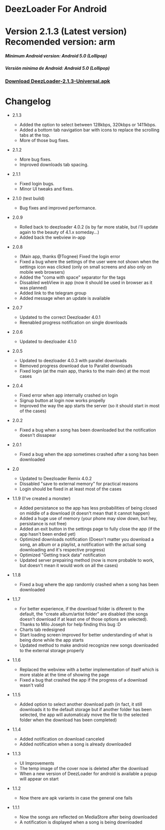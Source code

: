 # DeezLoader For Android 

# Version 2.1.3 (Latest version) Recomended version: arm
##### Minimum Android version: Android 5.0 (Lollipop)
##### Versión mínima de Android: Android 5.0 (Lollipop)

### [Download DeezLoader-2.1.3-Universal.apk](https://gitlab.com/Nick80835/DeezLoader-Android/raw/master/Release/DeezLoader-2.1.3-universal-debug.apk)

# Changelog
- 2.1.3
    - Added the option to select between 128kbps, 320kbps or 1411kbps.
    - Added a bottom tab navigation bar with icons to replace the scrolling tabs at the top.
    - More of those bug fixes.

- 2.1.2
    - More bug fixes.
    - Improved downloads tab spacing.

- 2.1.1
    - Fixed login bugs.
    - Minor UI tweaks and fixes.

- 2.1.0 (test build)
    - Bug fixes and improved performance.

- 2.0.9
    - Rolled back to deezloader 4.0.2 (is by far more stable, but i'll update again to the beauty of 4.1.x someday...)
    - Added back the webview in-app

- 2.0.8
    - (Main app, thanks @Tognee) Fixed the login error
    - Fixed a bug where the settings of the user were not shown when the settings icon was clicked (only on small screens and also only on mobile web browsers)
    - Added the "coma with space" separator for the tags
    - Dissabled webView in app (now it should be used in browser as it was planned)
    - Added link to the telegram group
    - Added message when an update is available

- 2.0.7
    - Updated to the correct Deezloader 4.0.1
    - Reenabled progress notification on single downloads

- 2.0.6
    - Updated to deezloader 4.1.0

- 2.0.5
    - Updated to deezloader 4.0.3 with parallel downloads
    - Removed progress download due to Parallel downloads
    - Fixed login (at the main app, thanks to the main dev) at the most cases 

- 2.0.4
    - Fixed error when app internally crashed on login
    - Signup button at login now works propelly
    - Improved the way the app starts the server (so it should start in most of the cases)

- 2.0.2
    - Fixed a bug when a song has been downloaded but the notification doesn't  dissapear

- 2.0.1
    - Fixed a bug when the app sometimes crashed after a song has been downloaded

- 2.0
    - Updated to Deezloader Remix 4.0.2
    - Dissabled "save to external memory" for practical reasons
    - Login should be fixed in at least most of the cases

- 1.1.9 (I've created a monster)
    - Added persistance so the app has less probabilities of being closed on middle of a download (it doesn't mean that it cannot happen)
    - Added a huge use of memory (your phone may slow down, but hey, persistance is not free)
    - Added an exit button in the settings page to fully close the app (if the app hasn't been ended yet)
    - Optimized downloads notification (Doesn't matter you download a song, an album or a playlist, a notification with the actual song downloading and it's respective progress)
    - Optimized "Getting track data" notification
    - Updated server prepairing method (now is more probable to work, but doesn't mean it would work on all the cases)
    
- 1.1.8
    - Fixed a bug where the app randomly crashed when a song has been downloaded

- 1.1.7
    - For better experience, if the download folder is diferent to the default, the "create album/artist folder" are disabled (the songs doesn't download if at least one of those options are selected). Thanks to Milo Joseph for help finding this bug :D
    - Charts tab redesigned
    - Start loading screen improved for better understanding of what is being done while the app starts
    - Updated method to make android recognize new songs downloaded to the external storage properly

- 1.1.6
    - Replaced the webview with a better implementation of itself which is more stable at the time of showing the page
    - Fixed a bug that crashed the app if the progress of a download wasn't valid

- 1.1.5
    - Added option to select another download path (in fact, it still downloads it to the default storage but if another folder has been selected, the app will automaticaly move the file to the selected folder when the download has been completed)

- 1.1.4
    - Added notification on download canceled
    - Added notification when a song is already downloaded

- 1.1.3
    - UI Improvements
    - The temp image of the cover now is deleted after the download
    - When a new version of DeezLoader for android is available a popup will appear on start

- 1.1.2
    - Now there are apk variants in case the general one fails

- 1.1.1
    -  Now the songs are reflected on MediaStore after being downloaded
    -  A notification is displayed when a song is being downloaded